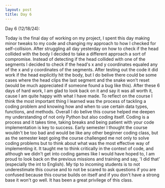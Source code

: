 ```yaml
---
layout: post
title: Day 6
---
```


Day 6 (12/18/24):

  Today is the final day of working on my project, I spent this day making minor tweaks to my code and changing my approach to how I checked for self-collision. After struggling all day yesterday on how to check if the head collided with the body I decided to take a different approach a sort of compromise. Instead of detecting if the head collided with one of the segments I decided to check if the head's x and y coordinates equaled any of the x and y coordinates of the segments. After testing out the code it did work if the head explicitly hit the body, but I do belive there could be some cases where the head clips the last segment and the snake won't reset (would be much appreciated if someone found a bug like this). After these 6 days of hard work, I am glad to look back on it and say it was all worth it, cause I am quite happy with what I have made. To reflect on the course I think the most important thing I learned was the process of tackling a coding problem and knowing how and when to use certain data types, functions, and methods. Overall I do belive this course helped me deepen my understanding of not only Python but also coding itself. Coding is a process and it takes time, taking breaks and being patient with your code implementation is key to success. Early semester I thought the course wouldn't be too bad and would be like any other beginner coding class, but as the semester kept going the course challenged me not only to solve coding problems but to think about what was the most effective way of implementing it. It taught me to think critically in the context of code, and although we didn't get into coding games like I would have hoped to, I am proud to look back on the previous missions and training and say, 'I did that' (especially the int to English). My tip to incoming students is to not underestimate this course and to not be scared to ask questions if you are confused because this course builds on itself and if you don't have a strong base it won't go well. It has been a great privilege of this class. 
